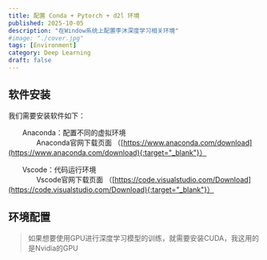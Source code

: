```yaml
---
title: 配置 Conda + Pytorch + d2l 环境
published: 2025-10-05
description: "在Window系统上配置李沐深度学习相关环境"
#image: "./cover.jpg"
tags: [Environment]
category: Deep Learning
draft: false
---
```



## 软件安装
我们需要安装软件如下：<br>

&emsp;&emsp;Anaconda：配置不同的虚拟环境<br>
&emsp;&emsp;&emsp;&emsp;Anaconda官网下载页面 （[https://www.anaconda.com/download](https://www.anaconda.com/download){:target="_blank"}）

&emsp;&emsp;Vscode：代码运行环境<br>
&emsp;&emsp;&emsp;&emsp;Vscode官网下载页面 （[https://code.visualstudio.com/Download](https://code.visualstudio.com/Download){:target="_blank"}）

## 环境配置

> 如果想要使用GPU进行深度学习模型的训练，就需要安装CUDA，我这用的是Nvidia的GPU
